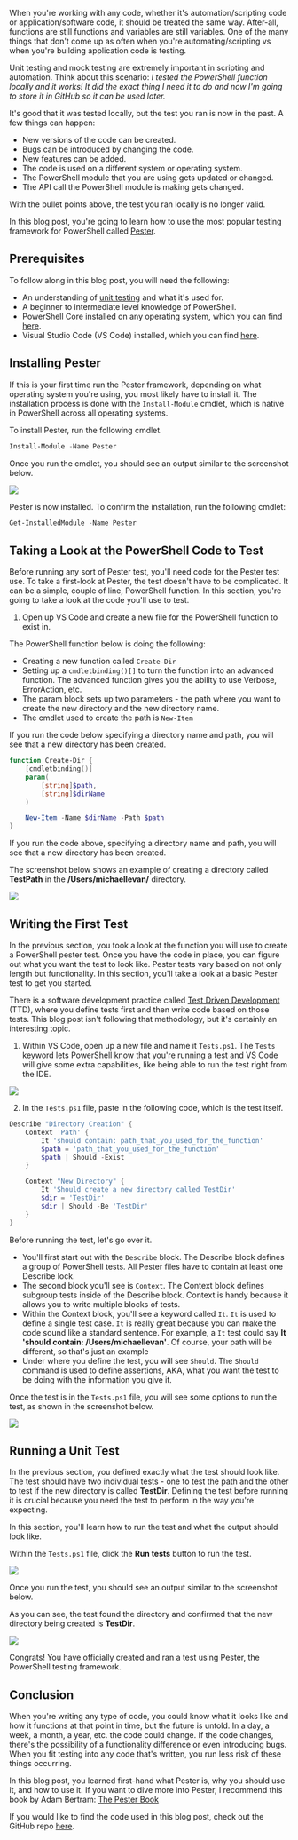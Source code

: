 When you're working with any code, whether it's automation/scripting code or application/software code, it should be treated the same way. After-all, functions are still functions and variables are still variables. One of the many things that don't come up as often when you're automating/scripting vs when you're building application code is testing.

Unit testing and mock testing are extremely important in scripting and automation. Think about this scenario: *I tested the PowerShell function locally and it works! It did the exact thing I need it to do and now I'm going to store it in GitHub so it can be used later.*

It's good that it was tested locally, but the test you ran is now in the past. A few things can happen:

- New versions of the code can be created.
- Bugs can be introduced by changing the code.
- New features can be added.
- The code is used on a different system or operating system.
- The PowerShell module that you are using gets updated or changed.
- The API call the PowerShell module is making gets changed.

With the bullet points above, the test you ran locally is no longer valid. 

In this blog post, you're going to learn how to use the most popular testing framework for PowerShell called [Pester](https://github.com/pester/Pester).

## Prerequisites

To follow along in this blog post, you will need the following:

- An understanding of [unit testing](http://softwaretestingfundamentals.com/unit-testing/#:~:text=UNIT%20TESTING%20is%20a%20level,and%20usually%20a%20single%20output.) and what it's used for.
- A beginner to intermediate level knowledge of PowerShell.
- PowerShell Core installed on any operating system, which you can find [here](https://github.com/PowerShell/PowerShell).
- Visual Studio Code (VS Code) installed, which you can find [here](https://code.visualstudio.com/download).

## Installing Pester

If this is your first time run the Pester framework, depending on what operating system you're using, you most likely have to install it. The installation process is done with the `Install-Module` cmdlet, which is native in PowerShell across all operating systems.

To install Pester, run the following cmdlet.

```powershell
Install-Module -Name Pester
```

Once you run the cmdlet, you should see an output similar to the screenshot below.

![](images/1.png)

Pester is now installed. To confirm the installation, run the following cmdlet:

```powershell
Get-InstalledModule -Name Pester
```

## Taking a Look at the PowerShell Code to Test

Before running any sort of Pester test, you'll need code for the Pester test use. To take a first-look at Pester, the test doesn't have to be complicated. It can be a simple, couple of line, PowerShell function. In this section, you're going to take a look at the code you'll use to test.

1. Open up VS Code and create a new file for the PowerShell function to exist in.

The PowerShell function below is doing the following:

- Creating a new function called `Create-Dir`
- Setting up a `cmdletbinding()[]` to turn the function into an advanced function. The advanced function gives you the ability to use Verbose, ErrorAction, etc.
- The param block sets up two parameters - the path where you want to create the new directory and the new directory name.
- The cmdlet used to create the path is `New-Item`

If you run the code below specifying a directory name and path, you will see that a new directory has been created.

```powershell
function Create-Dir {
    [cmdletbinding()]
    param(
        [string]$path,
        [string]$dirName
    )

    New-Item -Name $dirName -Path $path
}
```

If you run the code above, specifying a directory name and path, you will see that a new directory has been created.

The screenshot below shows an example of creating a directory called **TestPath** in the **/Users/michaellevan/** directory.

![](images/2.png)

## Writing the First Test

In the previous section, you took a look at the function you will use to create a PowerShell pester test. Once you have the code in place, you can figure out what you want the test to look like. Pester tests vary based on not only length but functionality. In this section, you'll take a look at a basic Pester test to get you started.

There is a software development practice called [Test Driven Development](https://www.agilealliance.org/glossary/tdd/) (TTD), where you define tests first and then write code based on those tests. This blog post isn't following that methodology, but it's certainly an interesting topic.

1. Within VS Code, open up a new file and name it `Tests.ps1`. The `Tests` keyword lets PowerShell know that you're running a test and VS Code will give some extra capabilities, like being able to run the test right from the IDE.

![](images/3.png)

  2. In the `Tests.ps1` file, paste in the following code, which is the test itself.

```powershell
Describe "Directory Creation" {
    Context 'Path' {
        It 'should contain: path_that_you_used_for_the_function'
        $path = 'path_that_you_used_for_the_function'
        $path | Should -Exist
    }

    Context "New Directory" {
        It 'Should create a new directory called TestDir'
        $dir = 'TestDir'
        $dir | Should -Be 'TestDir'
    }
}
```

Before running the test, let's go over it.

- You'll first start out with the `Describe` block. The Describe block defines a group of PowerShell tests. All Pester files have to contain at least one Describe lock.
- The second block you'll see is `Context`. The Context block defines subgroup tests inside of the Describe block. Context is handy because it allows you to write multiple blocks of tests.
- Within the Context block, you'll see a keyword called `It`. `It` is used to define a single test case. `It` is really great because you can make the code sound like a standard sentence. For example, a `It` test could say **It 'should contain: /Users/michaellevan'**. Of course, your path will be different, so that's just an example
- Under where you define the test, you will see `Should`. The `Should` command is used to define assertions, AKA, what you want the test to be doing with the information you give it.

Once the test is in the `Tests.ps1` file, you will see some options to run the test, as shown in the screenshot below.

![](images/4.png)

## Running a Unit Test

In the previous section, you defined exactly what the test should look like. The test should have two individual tests - one to test the path and the other to test if the new directory is called **TestDir**. Defining the test before running it is crucial because you need the test to perform in the way you're expecting.

In this section, you'll learn how to run the test and what the output should look like.

Within the `Tests.ps1` file, click the **Run tests** button to run the test.

![](images/5.png)

Once you run the test, you should see an output similar to the screenshot below.

As you can see, the test found the directory and confirmed that the new directory being created is **TestDir**.

![](images/6.png)

Congrats! You have officially created and ran a test using Pester, the PowerShell testing framework.

## Conclusion

When you're writing any type of code, you could know what it looks like and how it functions at that point in time, but the future is untold. In a day, a week, a month, a year, etc. the code could change. If the code changes, there's the possibility of a functionality difference or even introducing bugs. When you fit testing into any code that's written, you run less risk of these things occurring.

In this blog post, you learned first-hand what Pester is, why you should use it, and how to use it. If you want to dive more into Pester, I recommend this book by Adam Bertram: [The Pester Book](https://leanpub.com/pesterbook)

If you would like to find the code used in this blog post, check out the GitHub repo [here](https://github.com/AdminTurnedDevOps/Octopus-Deploy-Code/tree/master/PesterBlog).